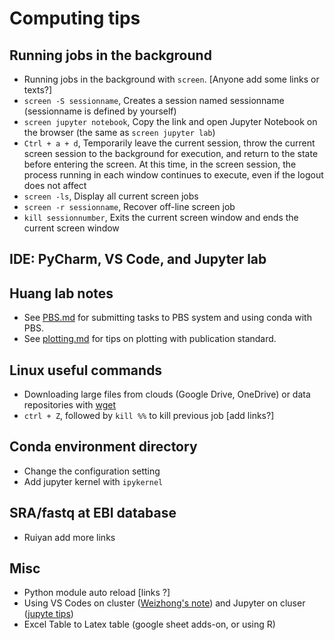 # Computing tips

## Running jobs in the background
* Running jobs in the background with `screen`. [Anyone add some links or texts?]
* `screen -S sessionname`, Creates a session named sessionname (sessionname is defined by yourself)
* `screen jupyter notebook`, Copy the link and open Jupyter Notebook on the browser (the same as `screen jupyter lab`)
* `Ctrl + a + d`, Temporarily leave the current session, throw the current screen session to the background for execution, and return to the state before entering the screen. At this time, in the screen session, the process running in each window 	continues to execute, even if the logout does not affect
* `screen -ls`, Display all current screen jobs
* `screen -r sessionname`, Recover off-line screen job
* `kill sessionnumber`, Exits the current screen window and ends the current screen window

## IDE: PyCharm, VS Code, and Jupyter lab

## Huang lab notes
* See [PBS.md](https://github.com/StatBiomed/YHLab-guide/blob/master/PBS.md) for submitting tasks to PBS system and using conda with PBS. 
* See [plotting.md](https://github.com/StatBiomed/HuangLab-onboarding/tree/master/plotting.md) for tips on plotting with publication standard.

## Linux useful commands
* Downloading large files from clouds (Google Drive, OneDrive) or data repositories with [wget](https://github.com/huangyh09/codingnotes/blob/master/wget_cloud.md)
* `ctrl + Z`, followed by `kill %%` to kill previous job [add links?]

## Conda environment directory
* Change the configuration setting
* Add jupyter kernel with `ipykernel`

## SRA/fastq at EBI database
* Ruiyan add more links 

## Misc
* Python module auto reload [links ?]
* Using VS Codes on cluster ([Weizhong's note](https://dirt-fig-392.notion.site/Using-vscode-on-a-high-performance-cluster-400ddd3549b340ce9041f14c8616be9a?pvs=4)) and Jupyter on cluser ([jupyte tips](https://github.com/StatBiomed/sbms-server/blob/master/Jupyterlab.md#using-jupyter-on-computing-node-of-a-cluster))
* Excel Table to Latex table (google sheet adds-on, or using R)
